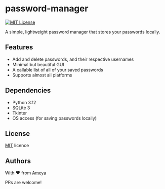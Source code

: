 # password-manager

[![MIT License](https://img.shields.io/badge/License-MIT-green.svg)](https://choosealicense.com/licenses/mit/)

A simple, lightweight password manager that stores your passwords locally.



## Features

- Add and delete passwords, and their respective usernames
- Minimal but beautiful GUI
- A callable list of all of your saved passwords
- Supports almost all platforms


## Dependencies

- Python 3.12
- SQLite 3 
- Tkinter
- OS access (for saving passwords locally)
## License

[MIT](https://choosealicense.com/licenses/mit/) licence


## Authors

With ❤️ from [Ameya](https://github.com/AMwyaShar1012)

PRs are welcome!

